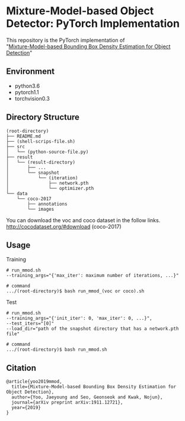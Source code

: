 Mixture-Model-based Object Detector: PyTorch Implementation
===========================================================

This repository is the PyTorch implementation of  
"[Mixture-Model-based Bounding Box Density Estimation for Object Detection](https://arxiv.org/abs/1911.12721)"

Environment
-----------
- python3.6
- pytorch1.1
- torchvision0.3

Directory Structure
-------------------
```
(root-directory)
├── README.md
├── (shell-scrips-file.sh)
├── src
│   └── (python-source-file.py)
├── result
│   └── (result-directory)
│       ├── ...
│       └── snapshot
│           └── (iteration)
│               ├── network.pth
│               └── optimizer.pth
└── data
    └── coco-2017
        ├── annotations
        └── images
```
You can download the voc and coco dataset in the follow links.  
http://cocodataset.org/#download (coco-2017)

Usage
-----
Training
```
# run_mmod.sh
--training_args="{'max_iter': maximum number of iterations, ...}"

# command
.../(root-directory)$ bash run_mmod_(voc or coco).sh
```
Test
```
# run_mmod.sh
--training_args="{'init_iter': 0, 'max_iter': 0, ...}",
--test_iters="[0]"
--load_dir="path of the snapshot directory that has a network.pth file"

# command
.../(root-directory)$ bash run_mmod.sh
```

Citation
--------
```
@article{yoo2019mmod,
  title={Mixture-Model-based Bounding Box Density Estimation for Object Detection},
  author={Yoo, Jaeyoung and Seo, Geonseok and Kwak, Nojun},
  journal={arXiv preprint arXiv:1911.12721},
  year={2019}
}
```
